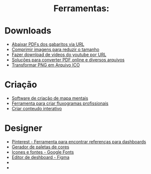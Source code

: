 <h1 align="center"> Ferramentas: </h1>

# Downloads
* [Abaixar PDFs dos gabaritos via URL](https://pdfmyurl.com/)
* [Comprimir imagens para reduzir o tamanho](https://www.iloveimg.com/pt/comprimir-imagem)
* [Fazer download de videos do youtube por URL](https://y2save.net/pt/)
* [Soluções para converter PDF online e diversos arquivos](https://www.hipdf.com/pt/)
* [Transformar PNG em Arquivo ICO](https://www.hipdf.com/pt/png-para-ico#:~:text=Como%20se%20converte%20um%20PNG%20para%20ICO.%20Clique,criado%20um%20novo%20%C3%ADcone%20da%20ICO.%20Servidores%20seguros)
# Criação
* [Software de criação de mapa mentais](https://www.mindmeister.com/pt/mm/signup/basic?return_to=https%3A%2F%2Fwww.mindmeister.com%2Fpt%2Fmaps%2Fdashboard)
* [Ferramenta para criar fluxogramas profissionais](https://lucid.app/lucidchart/9418822c-84c4-4af9-a235-6639a5e294d6/edit?page=0_0&invitationId=inv_fa502a9f-0bc3-461d-92bb-de8ebabd6077#)
* [Criar conteudo interativo](https://genial.ly/pt-br/)
# Designer
* [Pinterest - Ferramenta para encontrar referenças para dashboards](https://br.pinterest.com/)
* [Gerador de paletas de cores](https://coolors.co/)
* [Icones e fontes - Google Fonts](https://fonts.google.com/icons)
* [Editor de deshboard - Figma](https://www.figma.com/files/project/65015516/Team-project?fuid=1144774184625738251)
* []()
* []()
